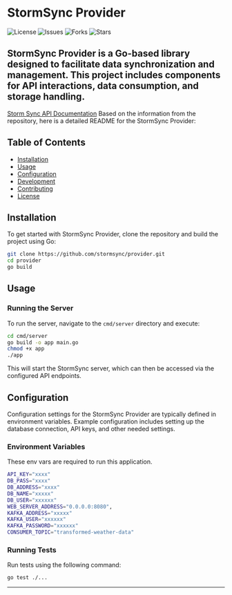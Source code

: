# StormSync Provider

![License](https://img.shields.io/github/license/stormsync/provider)
![Issues](https://img.shields.io/github/issues/stormsync/provider)
![Forks](https://img.shields.io/github/forks/stormsync/provider)
![Stars](https://img.shields.io/github/stars/stormsync/provider)

StormSync Provider is a Go-based library designed to facilitate data synchronization and management. This project includes components for API interactions, data consumption, and storage handling.
---

[Storm Sync API Documentation](https://app.swaggerhub.com/apis-docs/StormSync/stormsync/v1.0.0)
Based on the information from the repository, here is a detailed README for the StormSync Provider:


## Table of Contents

- [Installation](#installation)
- [Usage](#usage)
- [Configuration](#configuration)
- [Development](#development)
- [Contributing](#contributing)
- [License](#license)

## Installation

To get started with StormSync Provider, clone the repository and build the project using Go:

```bash
git clone https://github.com/stormsync/provider.git
cd provider
go build
```

## Usage

### Running the Server

To run the server, navigate to the `cmd/server` directory and execute:

```bash
cd cmd/server
go build -o app main.go
chmod +x app
./app
```

This will start the StormSync server, which can then be accessed via the configured API endpoints.

## Configuration

Configuration settings for the StormSync Provider are typically defined in environment variables. Example configuration includes setting up the database connection, API keys, and other needed settings.


### Environment Variables
These env vars are required to run this application.
```bash
API_KEY="xxxx" 
DB_PASS="xxxx" 
DB_ADDRESS="xxxx" 
DB_NAME="xxxxx" 
DB_USER="xxxxxx" 
WEB_SERVER_ADDRESS="0.0.0.0:8080", 
KAFKA_ADDRESS="xxxxx"
KAFKA_USER="xxxxxx"
KAFKA_PASSWORD="xxxxxx"
CONSUMER_TOPIC="transformed-weather-data"  
```


### Running Tests

Run tests using the following command:

```bash
go test ./...
```

---

